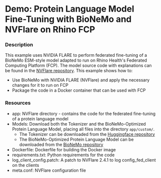 # Demo: Protein Language Model Fine-Tuning with BioNeMo and NVFlare on Rhino FCP

### Description
This example uses NVIDIA FLARE to perform federated fine-tuning of a BioNeMo ESM-style model adapted to run on Rhino Health's Federated Computing Platform (FCP).
The model source code with explanations can be found in the [NVFlare repository](https://github.com/NVIDIA/NVFlare/blob/main/examples/advanced/bionemo/README.md).
This example shows how to:
* Use BioNeMo with NVIDIA FLARE (NVFlare) and apply the necessary changes for it to run on FCP
* Package the code in a Docker container that can be used with FCP


### Resources
  * app: NVFlare directory - contains the code for the federated fine-tuning of a protein language model
  * Models: Download both the Tokenizer and the BioNeMo-Optimized Protein Language Model, placing all files into the directory `app/custom/`.
    * The Tokenizer can be downloaded from the [Huggingface repository](https://huggingface.co/facebook/esm2_t33_650M_UR50D) 
    * The BioNeMo-Optimized Protein Language Model can be downloaded from the [BioNeMo repository](https://catalog.ngc.nvidia.com/orgs/nvidia/teams/clara/models/esm2nv650m)
  * Dockerfile: Dockerfile for building the Docker image
  * requirements.txt: Python requirements for the code
  * log_client_config.patch: A patch to NVFlare 2.4.1 to log config_fed_client on the clients
  * meta.conf: NVFlare configuration file
    




